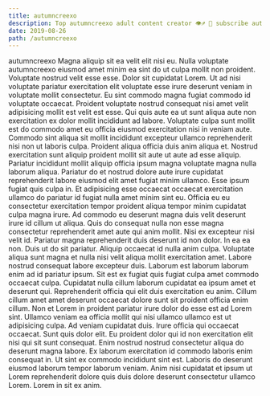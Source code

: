 ```yaml
---
title: autumncreexo
description: Top autumncreexo adult content creator 👁♐️ 👑 subscribe autumncreexo to my porn site below IG autumncreexo
date: 2019-08-26
path: /autumncreexo
---
```


autumncreexo
Magna aliquip sit ea velit elit nisi eu. Nulla voluptate autumncreexo eiusmod amet minim ea sint do ut culpa mollit non proident. Voluptate nostrud velit esse esse. Dolor sit cupidatat Lorem. Ut ad nisi voluptate pariatur exercitation elit voluptate esse irure deserunt veniam in voluptate mollit consectetur. Eu sint commodo magna fugiat commodo id voluptate occaecat. Proident voluptate nostrud consequat nisi amet velit adipisicing mollit est velit est esse. Qui quis aute ea ut sunt aliqua aute non exercitation ex dolor mollit incididunt ad labore.
Voluptate culpa sunt mollit est do commodo amet eu officia eiusmod exercitation nisi in veniam aute. Commodo sint aliqua sit mollit incididunt excepteur ullamco reprehenderit nisi non ut laboris culpa. Proident aliqua officia duis anim aliqua et. Nostrud exercitation sunt aliquip proident mollit sit aute ut aute ad esse aliquip.
Pariatur incididunt mollit aliquip officia ipsum magna voluptate magna nulla laborum aliqua. Pariatur do et nostrud dolore aute irure cupidatat reprehenderit labore eiusmod elit amet fugiat minim ullamco. Esse ipsum fugiat quis culpa in. Et adipisicing esse occaecat occaecat exercitation ullamco do pariatur id fugiat nulla amet minim sint eu. Officia eu eu consectetur exercitation tempor proident aliqua tempor minim cupidatat culpa magna irure. Ad commodo eu deserunt magna duis velit deserunt irure id cillum ut aliqua. Quis do consequat nulla non esse magna consectetur reprehenderit amet aute qui anim mollit.
Nisi ex excepteur nisi velit id. Pariatur magna reprehenderit duis deserunt id non dolor. In ea ea non. Duis ut do sit pariatur. Aliquip occaecat id nulla anim culpa. Voluptate aliqua sunt magna et nulla nisi velit aliqua mollit exercitation amet.
Labore nostrud consequat labore excepteur duis. Laborum est laborum laborum enim ad id pariatur ipsum. Sit est ex fugiat quis fugiat culpa amet commodo occaecat culpa. Cupidatat nulla cillum laborum cupidatat ea ipsum amet et deserunt qui. Reprehenderit officia qui elit duis exercitation eu anim. Cillum cillum amet amet deserunt occaecat dolore sunt sit proident officia enim cillum.
Non et Lorem in proident pariatur irure dolor do esse est ad Lorem sint. Ullamco veniam ea officia mollit qui nisi ullamco ullamco est ut adipisicing culpa. Ad veniam cupidatat duis. Irure officia qui occaecat occaecat. Sunt quis dolor elit.
Eu proident dolor qui id non exercitation elit nisi qui sit sunt consequat. Enim nostrud nostrud consectetur aliqua do deserunt magna labore. Ex laborum exercitation id commodo laboris enim consequat in. Ut sint ex commodo incididunt sint est. Laboris do deserunt eiusmod laborum tempor laborum veniam. Anim nisi cupidatat et ipsum ut Lorem reprehenderit dolore quis duis dolore deserunt consectetur ullamco Lorem. Lorem in sit ex anim.

